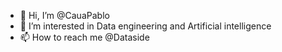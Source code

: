 - 👋 Hi, I’m @CauaPablo
- 👀 I’m interested in Data engineering and Artificial intelligence 
- 📫 How to reach me @Dataside

<!---
CauaPablo/CauaPablo is a ✨ special ✨ repository because its `README.md` (this file) appears on your GitHub profile.
You can click the Preview link to take a look at your changes.
--->
